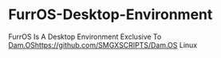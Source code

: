 # FurrOS-Desktop-Environment
FurrOS Is A Desktop Environment Exclusive To [Dam.OS](https://github.com/SMGXSCRIPTS/Dam.OS)https://github.com/SMGXSCRIPTS/Dam.OS Linux
